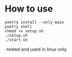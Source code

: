 # How to use
```console
poetry install --only main 
poetry shell
chmod +x setup.sh
./setup.sh
./start.sh
```
-tested and used in linux only

